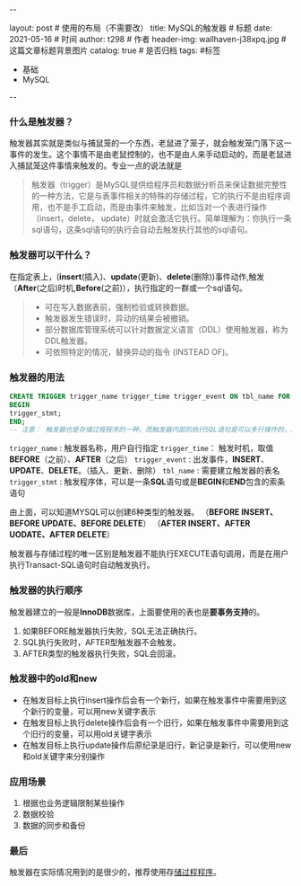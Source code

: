 --

layout:     post   				    # 使用的布局（不需要改）
title: 	MySQL的触发器		# 标题 
date:       2021-05-16				# 时间
author:     t298						# 作者
header-img: wallhaven-j38xpq.jpg 	#这篇文章标题背景图片
catalog: true 						# 是否归档
tags:								#标签

   - 基础
   - MySQL

--

### 什么是触发器？

触发器其实就是类似与捕鼠笼的一个东西，老鼠进了笼子，就会触发笼门落下这一事件的发生。这个事情不是由老鼠控制的，也不是由人来手动启动的，而是老鼠进入捕鼠笼这件事情来触发的。专业一点的说法就是

> 触发器（trigger）是MySQL提供给程序员和数据分析员来保证数据完整性的一种方法，它是与表事件相关的特殊的存储过程，它的执行不是由程序调用，也不是手工启动，而是由事件来触发，比如当对一个表进行操作（insert，delete， update）时就会激活它执行。简单理解为：你执行一条sql语句，这条sql语句的执行会自动去触发执行其他的sql语句。



### 触发器可以干什么？

在指定表上，(**insert**(插入)、**update**(更新)、**delete**(删除))事件动作,触发（**After**(之后)时机,**Before**(之前)），执行指定的一群或一个sql语句。

> - 可在写入数据表前，强制检验或转换数据。
> - 触发器发生错误时，异动的结果会被撤销。
> - 部分数据库管理系统可以针对数据定义语言（DDL）使用触发器，称为DDL触发器。
> - 可依照特定的情况，替换异动的指令 (INSTEAD OF)。



### 触发器的用法

```sql
CREATE TRIGGER trigger_name trigger_time trigger_event ON tbl_name FOR EACH ROW
BEGIN
trigger_stmt;
END;
-- 注意： 触发器也是存储过程程序的一种，而触发器内部的执行SQL语句是可以多行操作的，所以在MySQL的存储过程程序中，要定义结束符。
```

`trigger_name` : 触发器名称，用户自行指定
 `trigger_time`： 触发时机，取值**BEFORE**（之前）、**AFTER**（之后）
 `trigger_event` : 出发事件，**INSERT**、**UPDATE**、**DELETE**。（插入、更新、删除）
 `tbl_name` : 需要建立触发器的表名
 `trigger_stmt` : 触发程序体，可以是一条**SQL**语句或是**BEGIN**和**END**包含的索条语句

由上面，可以知道MYSQL可以创建6种类型的触发器。
 （**BEFORE INSERT、BEFORE UPDATE、BEFORE DELETE**）
 （**AFTER INSERT、AFTER UODATE、AFTER DELETE**）

触发器与存储过程的唯一区别是触发器不能执行EXECUTE语句调用，而是在用户执行Transact-SQL语句时自动触发执行。



### 触发器的执行顺序

触发器建立的一般是**InnoDB**数据库，上面要使用的表也是**要事务支持**的。

1. 如果BEFORE触发器执行失败，SQL无法正确执行。
2. SQL执行失败时，AFTER型触发器不会触发。
3. AFTER类型的触发器执行失败，SQL会回滚。



### 触发器中的old和new

- 在触发目标上执行insert操作后会有一个新行，如果在触发事件中需要用到这个新行的变量，可以用new关键字表示
- 在触发目标上执行delete操作后会有一个旧行，如果在触发事件中需要用到这个旧行的变量，可以用old关键字表示
- 在触发目标上执行update操作后原纪录是旧行，新记录是新行，可以使用new和old关键字来分别操作



### 应用场景

1. 根据也业务逻辑限制某些操作
2. 数据校验
3. 数据的同步和备份



### 最后

触发器在实际情况用到的是很少的，推荐使用存[储过程程序](https://github.com/Ziphtracks/JavaLearningmanual/blob/master/docs/Database/MySQL%E5%AD%98%E5%82%A8%E8%BF%87%E7%A8%8B.md)。



